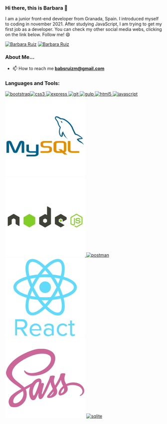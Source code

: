 ### Hi there, this is Barbara 👋

I am a junior front-end developer from Granada, Spain. I introduced myself to coding in november 2021. After studying JavaScript, I am trying to get my first job as a developer. You can check my other social media webs, clicking on the link below. Follow me! 😄


[![Barbara Ruiz](https://i.imgur.com/PpAg6sA.png)](https://www.linkedin.com/in/barbararm1/)
[![Barbara Ruiz](https://i.imgur.com/FrLKWBF.png)](https://twitter.com/babsrm1)

### [](https://github.com/Babsrm#about-me)About Me...



-   📫  How to reach me  **[babsruizm@gmail.com](mailto:babsruizm@gmail.com)**
    

### [](https://github.com/Babsrm#languages-and-tools)Languages and Tools:

 [![bootstrap](https://i.imgur.com/HQ712Xz.png)](https://getbootstrap.com/)[![css3](https://i.imgur.com/G2aeusX.png)  ](https://www.w3schools.com/css/)[![express](https://i.imgur.com/484IzX4.png)  ](https://expressjs.com/)[![git](https://i.imgur.com/Sz1CFGE.png)  ](https://git-scm.com/)[![gulp](https://i.imgur.com/34O3bY0.png)  ](https://gulpjs.com/)[![html5](https://i.imgur.com/YJHwz1U.png)  ](https://www.w3.org/html/)[![javascript](https://i.imgur.com/t9PyyFS.png)  ](https://developer.mozilla.org/en-US/docs/Web/JavaScript)[![mysql](https://raw.githubusercontent.com/devicons/devicon/master/icons/mysql/mysql-original-wordmark.svg)  ](https://www.mysql.com/)[![nodejs](https://raw.githubusercontent.com/devicons/devicon/master/icons/nodejs/nodejs-original-wordmark.svg)  ](https://nodejs.org/)[![postman](https://camo.githubusercontent.com/93b32389bf746009ca2370de7fe06c3b5146f4c99d99df65994f9ced0ba41685/68747470733a2f2f7777772e766563746f726c6f676f2e7a6f6e652f6c6f676f732f676574706f73746d616e2f676574706f73746d616e2d69636f6e2e737667)  ](https://postman.com/)[![react](https://raw.githubusercontent.com/devicons/devicon/master/icons/react/react-original-wordmark.svg)  ](https://reactjs.org/)[![sass](https://raw.githubusercontent.com/devicons/devicon/master/icons/sass/sass-original.svg)](https://sass-lang.com/) [![sqlite](https://camo.githubusercontent.com/1b8a779f280e099e2d67ab949dad604e25ce0d321e66474c04430201790b3874/68747470733a2f2f7777772e766563746f726c6f676f2e7a6f6e652f6c6f676f732f73716c6974652f73716c6974652d69636f6e2e737667)](https://www.sqlite.org/)
<!--
**Babsrm/Babsrm** is a ✨ _special_ ✨ repository because its `README.md` (this file) appears on your GitHub profile.

Here are some ideas to get you started:

- 🔭 I’m currently working on ...
- 🌱 I’m currently learning ...
- 👯 I’m looking to collaborate on ...
- 🤔 I’m looking for help with ...
- 💬 Ask me about ...
- 📫 How to reach me: ...
- 😄 Pronouns: ...
- ⚡ Fun fact: ...
-->
